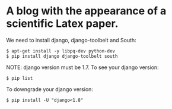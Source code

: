 A blog with the appearance of a scientific Latex paper.
==================

We need to install django, django-toolbelt and South:

	$ apt-get install -y libpq-dev python-dev
	$ pip install django django-toolbelt south

NOTE: django version must be 1.7. To see your django version:

	$ pip list
To downgrade your django version:
	
	$ pip install -U "django<1.8"
